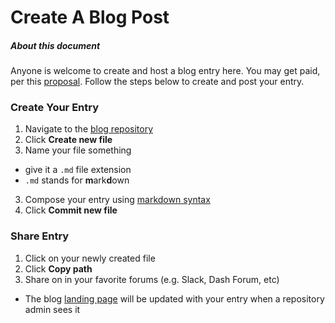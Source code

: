 # Create A Blog Post

##### About this document

Anyone is welcome to create and host a blog entry here.  You may get paid, per this [proposal](https://dashcommunity.github.io/proposal-dash-community/).  Follow the steps below to create and post your entry. 

### Create Your Entry
1. Navigate to the [blog repository](https://github.com/dashcommunity/blog)
2. Click **Create new file**
3. Name your file something
  * give it a `.md` file extension
  *  `.md` stands for **m**ark**d**own
3. Compose your entry using [markdown syntax](https://guides.github.com/features/mastering-markdown/)
4. Click **Commit new file**

### Share Entry
1. Click on your newly created file
2. Click **Copy path**
3. Share on in your favorite forums (e.g. Slack, Dash Forum, etc)
  *  The blog [landing page](stillneedstobecreated) will be updated with your entry when a repository admin sees it
 

